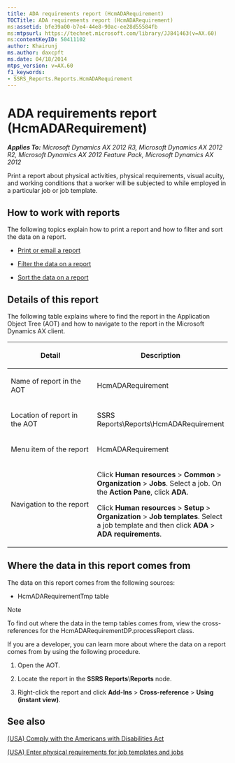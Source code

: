 ```yaml
---
title: ADA requirements report (HcmADARequirement)
TOCTitle: ADA requirements report (HcmADARequirement)
ms:assetid: bfe39a00-b7e4-44e8-90ac-ee28d55584fb
ms:mtpsurl: https://technet.microsoft.com/library/JJ841463(v=AX.60)
ms:contentKeyID: 50411102
author: Khairunj
ms.author: daxcpft
ms.date: 04/18/2014
mtps_version: v=AX.60
f1_keywords:
- SSRS_Reports.Reports.HcmADARequirement
---
```


# ADA requirements report (HcmADARequirement) 


_**Applies To:** Microsoft Dynamics AX 2012 R3, Microsoft Dynamics AX 2012 R2, Microsoft Dynamics AX 2012 Feature Pack, Microsoft Dynamics AX 2012_

Print a report about physical activities, physical requirements, visual acuity, and working conditions that a worker will be subjected to while employed in a particular job or job template.

## How to work with reports

The following topics explain how to print a report and how to filter and sort the data on a report.

  - [Print or email a report](print-or-email-a-report.md)

  - [Filter the data on a report](filter-the-data-on-a-report.md)

  - [Sort the data on a report](sort-the-data-on-a-report.md)

## Details of this report

The following table explains where to find the report in the Application Object Tree (AOT) and how to navigate to the report in the Microsoft Dynamics AX client.

<table>
<colgroup>
<col style="width: 50%" />
<col style="width: 50%" />
</colgroup>
<thead>
<tr class="header">
<th><p>Detail</p></th>
<th><p>Description</p></th>
</tr>
</thead>
<tbody>
<tr class="odd">
<td><p>Name of report in the AOT</p></td>
<td><p>HcmADARequirement</p></td>
</tr>
<tr class="even">
<td><p>Location of report in the AOT</p></td>
<td><p>SSRS Reports\Reports\HcmADARequirement</p></td>
</tr>
<tr class="odd">
<td><p>Menu item of the report</p></td>
<td><p>HcmADARequirement</p></td>
</tr>
<tr class="even">
<td><p>Navigation to the report</p></td>
<td><p>Click <strong>Human resources</strong> &gt; <strong>Common</strong> &gt; <strong>Organization</strong> &gt; <strong>Jobs</strong>. Select a job. On the <strong>Action Pane</strong>, click <strong>ADA</strong>.</p>
<p>Click <strong>Human resources</strong> &gt; <strong>Setup</strong> &gt; <strong>Organization</strong> &gt; <strong>Job templates</strong>. Select a job template and then click <strong>ADA</strong> &gt; <strong>ADA requirements</strong>.</p></td>
</tr>
</tbody>
</table>


## Where the data in this report comes from

The data on this report comes from the following sources:

  - HcmADARequirementTmp table


> [!NOTE]
> <P>To find out where the data in the temp tables comes from, view the cross-references for the HcmADARequirementDP.processReport class.</P>



If you are a developer, you can learn more about where the data on a report comes from by using the following procedure.

1.  Open the AOT.

2.  Locate the report in the **SSRS Reports**\\**Reports** node.

3.  Right-click the report and click **Add-Ins** \> **Cross-reference** \> **Using (instant view)**.

## See also

[(USA) Comply with the Americans with Disabilities Act](usa-comply-with-the-americans-with-disabilities-act.md)

[(USA) Enter physical requirements for job templates and jobs](usa-enter-physical-requirements-for-job-templates-and-jobs.md)

  


